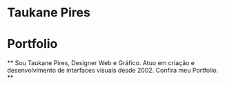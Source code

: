 
# Taukane Pires

# Portfolio

** Sou Taukane Pires, Designer Web e Gráfico. Atuo em criação e desenvolvimento de interfaces visuais desde 2002. Confira meu Portfolio. **
